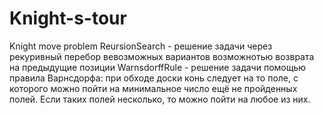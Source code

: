 # Knight-s-tour
Knight move problem
ReursionSearch - решение задачи через рекуривный перебор вевозможных вариантов  возможнотью возврата на предыдущие позиции
WarnsdorffRule - решение задачи  помощью правила Варнсдорфа: при обходе доски конь следует на то поле, с которого можно пойти на минимальное число ещё не пройденных полей. Если таких полей несколько, то можно пойти на любое из них.
